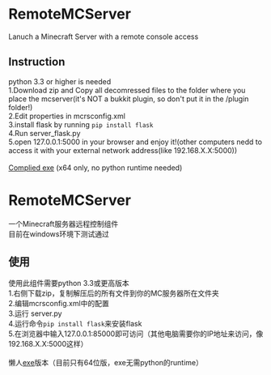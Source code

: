 RemoteMCServer
==============
Lanuch a Minecraft Server with a remote console access<br />

Instruction
--------------
python 3.3 or higher is needed<br />
1.Download zip and Copy all decomressed files to the folder where you place the mcserver(it's NOT a bukkit plugin, so don't put it in the /plugin folder!)<br />
2.Edit properties in mcrsconfig.xml<br />
3.install flask by running `pip install flask`<br />
4.Run server_flask.py<br />
5.open 127.0.0.1:5000 in your browser and enjoy it!(other computers nedd to access it with your external network address(like 192.168.X.X:5000))<br />
<br />
[Complied exe](https://github.com/arition/RemoteMCServer/releases) (x64 only, no python runtime needed)<br />

RemoteMCServer
==============
一个Minecraft服务器远程控制组件<br />
目前在windows环境下测试通过<br />

使用
--------------
使用此组件需要python 3.3或更高版本<br />
1.右侧下载zip，复制解压后的所有文件到你的MC服务器所在文件夹<br />
2.编辑mcrsconfig.xml中的配置<br />
3.运行 server.py<br />
4.运行命令`pip install flask`来安装flask<br />
5.在浏览器中输入127.0.0.1:85000即可访问（其他电脑需要你的IP地址来访问，像192.168.X.X:5000这样）<br />
<br />
懒人[exe](https://github.com/arition/RemoteMCServer/releases)版本（目前只有64位版，exe无需python的runtime）<br />
